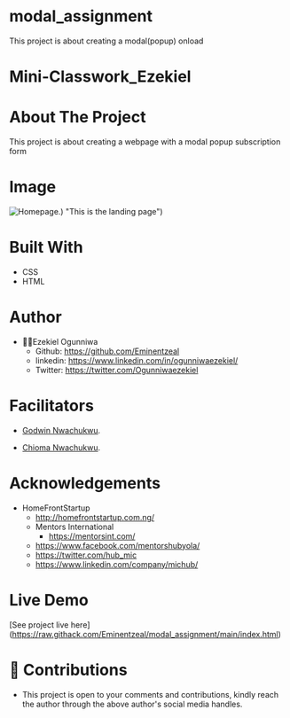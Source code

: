 # modal_assignment
This project is about creating a modal(popup) onload
# Mini-Classwork_Ezekiel
# About The Project
This project is about creating a webpage with a modal popup subscription form

## 
# Image
![Homepage]('landing.png').) "This is the landing page")

# Built With
* CSS
* HTML

# Author
* 👨‍🦱Ezekiel Ogunniwa
    * Github: https://github.com/Eminentzeal
    * linkedin: https://www.linkedin.com/in/ogunniwaezekiel/
    * Twitter: https://twitter.com/Ogunniwaezekiel

# Facilitators
* [Godwin Nwachukwu](https://github.com/Gnwin).

* [Chioma Nwachukwu](https://github.com/Chiomy).

# Acknowledgements
* HomeFrontStartup
    * http://homefrontstartup.com.ng/
    * Mentors International
        * https://mentorsint.com/
    * https://www.facebook.com/mentorshubyola/
    * https://twitter.com/hub_mic
    * https://www.linkedin.com/company/michub/

# Live Demo
[See project live here] (https://raw.githack.com/Eminentzeal/modal_assignment/main/index.html)

# 🤝 Contributions
* This project is open to your comments and contributions, kindly reach the author through the above author's social media handles.